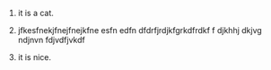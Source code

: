 1. it is a cat.

2. jfkesfnekjfnejfnejkfne
esfn edfn dfdrfjrdjkfgrkdfrdkf
f djkhhj dkjvg ndjnvn fdjvdfjvkdf

3. it is nice.


